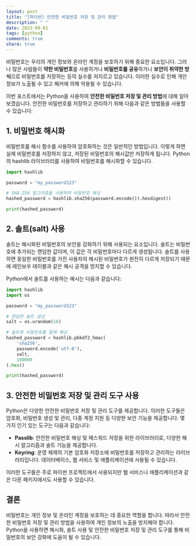 ```yaml
---
layout: post
title: "[파이썬] 안전한 비밀번호 저장 및 관리 방법"
description: " "
date: 2023-09-01
tags: [python]
comments: true
share: true
---
```


비밀번호는 우리의 개인 정보와 온라인 계정을 보호하기 위해 중요한 요소입니다. 그러나 많은 사람들이 **약한 비밀번호**를 사용하거나 **비밀번호를 공유**하거나 **보안이 취약한 방식**으로 비밀번호를 저장하는 등의 실수를 저지르고 있습니다. 이러한 실수로 인해 개인정보가 노출될 수 있고 해커에 의해 악용될 수 있습니다.

이번 포스트에서는 Python을 사용하여 **안전한 비밀번호 저장 및 관리 방법**에 대해 알아보겠습니다. 안전한 비밀번호를 저장하고 관리하기 위해 다음과 같은 방법들을 사용할 수 있습니다:

## 1. 비밀번호 해시화

비밀번호를 해시 함수를 사용하여 암호화하는 것은 일반적인 방법입니다. 이렇게 하면 실제 비밀번호를 저장하지 않고, 저장된 비밀번호의 해시값만 저장하게 됩니다. Python의 hashlib 라이브러리를 사용하여 비밀번호를 해시화할 수 있습니다.

```python
import hashlib

password = "my_password123"

# SHA-256 알고리즘을 사용하여 비밀번호 해싱
hashed_password = hashlib.sha256(password.encode()).hexdigest()

print(hashed_password)
```

## 2. 솔트(salt) 사용

솔트는 해시화된 비밀번호의 보안을 강화하기 위해 사용되는 요소입니다. 솔트는 비밀번호에 추가되는 랜덤한 값이며, 이 값은 각 비밀번호마다 다르게 생성됩니다. 솔트를 사용하면 동일한 비밀번호를 가진 사용자의 해시된 비밀번호가 완전히 다르게 저장되기 때문에 레인보우 테이블과 같은 해시 공격을 방지할 수 있습니다.

Python에서 솔트를 사용하는 예시는 다음과 같습니다:

```python
import hashlib
import os

password = "my_password123"

# 랜덤한 솔트 생성
salt = os.urandom(16)

# 솔트와 비밀번호를 함께 해싱
hashed_password = hashlib.pbkdf2_hmac(
    'sha256',
    password.encode('utf-8'), 
    salt, 
    100000
).hex()

print(hashed_password)
```

## 3. 안전한 비밀번호 저장 및 관리 도구 사용

Python은 다양한 안전한 비밀번호 저장 및 관리 도구를 제공합니다. 이러한 도구들은 암호화, 비밀번호 생성 및 관리, 다중 계정 지원 등 다양한 보안 기능을 제공합니다. 몇 가지 인기 있는 도구는 다음과 같습니다:

- **Passlib**: 안전한 비밀번호 해싱 및 패스워드 저장을 위한 라이브러리로, 다양한 해시 알고리즘과 솔트 기능을 제공합니다.
- **Keyring**: 운영 체제의 기본 암호화 저장소에 비밀번호를 저장하고 관리하는 라이브러리입니다. 데이터베이스, 웹 서비스 및 애플리케이션에 사용될 수 있습니다.

이러한 도구들은 주로 파이썬 프로젝트에서 사용되지만 웹 서비스나 애플리케이션과 같은 다른 패키지에서도 사용할 수 있습니다.

## 결론

비밀번호는 개인 정보 및 온라인 계정을 보호하는 데 중요한 역할을 합니다. 따라서 안전한 비밀번호 저장 및 관리 방법을 사용하여 개인 정보의 노출을 방지해야 합니다. Python을 사용하면 해시화, 솔트 사용 및 안전한 비밀번호 저장 및 관리 도구를 통해 비밀번호의 보안 강화에 도움이 될 수 있습니다.